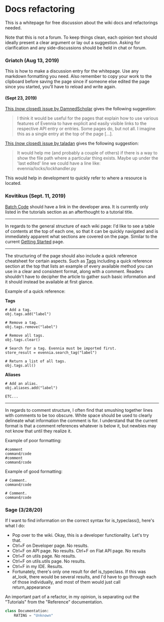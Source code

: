 # Docs refactoring

This is a whitepage for free discussion about the wiki docs and refactorings needed. 

Note that this is not a forum. To keep things clean, each opinion text should ideally present a clear argument or lay out a suggestion. Asking for clarification and any side-discussions should be held in chat or forum.

### Griatch (Aug 13, 2019)

This is how to make a discussion entry for the whitepage. Use any markdown formatting you need. Also remember to copy your work to the clipboard before saving the page since if someone else edited the page since you started, you'll have to reload and write again.

#### (Sept 23, 2019)
    
[This (now closed) issue by DamnedScholar](https://github.com/evennia/evennia/issues/1431) gives the following suggestion:
> I think it would be useful for the pages that explain how to use various features of Evennia to have explicit and easily visible links to the respective API entry or entries. Some pages do, but not all. I imagine this as a single entry at the top of the page [...].

[This (now closed) issue by taladan](https://github.com/evennia/evennia/issues/1578) gives the following suggestion: 
> It would help me (and probably a couple of others) if there is a way to show the file path where a particular thing exists. Maybe up under the 'last edited' line we could have a line like:
evennia/locks/lockhandler.py

This would help in development to quickly refer to where a resource is located.
   

### Kovitikus (Sept. 11, 2019)

[Batch Code](https://github.com/evennia/evennia/wiki/Batch-code-processor) should have a link in the developer area. It is currently only listed in the tutorials section as an afterthought to a tutorial title.

***

In regards to the general structure of each wiki page: I'd like to see a table of contents at the top of each one, so that it can be quickly navigated and is immediately apparent what sections are covered on the page. Similar to the current [Getting Started](https://github.com/evennia/evennia/wiki/Getting-Started) page.

***

The structuring of the page should also include a quick reference cheatsheet for certain aspects. Such as [Tags](https://github.com/evennia/evennia/wiki/Tags) including a quick reference section at the top that lists an example of every available method you can use in a clear and consistent format, along with a comment. Readers shouldn't have to decipher the article to gather such basic information and it should instead be available at first glance.

Example of a quick reference:

**Tags**
```
# Add a tag.
obj.tags.add("label")

# Remove a tag.
obj.tags.remove("label")

# Remove all tags.
obj.tags.clear()

# Search for a tag. Evennia must be imported first.
store_result = evennia.search_tag("label")

# Return a list of all tags.
obj.tags.all()  
```

**Aliases**
```
# Add an alias.
obj.aliases.add("label")

ETC...
```

***

In regards to comment structure, I often find that smushing together lines with comments to be too obscure. White space should be used to clearly delineate what information the comment is for. I understand that the current format is that a comment references whatever is below it, but newbies may not know that until they realize it.

Example of poor formatting:
```
#comment
command/code
#comment
command/code
```

Example of good formatting:
```
# Comment.
command/code

# Comment.
command/code
```

### Sage (3/28/20)

If I want to find information on the correct syntax for is_typeclass(), here's what I do:
* Pop over to the wiki. Okay, this is a developer functionality. Let's try that.
* Ctrl+F on Developer page. No results.
* Ctrl+F on API page. No results. Ctrl+F on Flat API page. No results
* Ctrl+F on utils page. No results.
* Ctrl+F on utils.utils page. No results.
* Ctrl+F in my IDE. Results.
* Fortunately, there's only one result for def is_typeclass. If this was at_look, there would be several results, and I'd have to go through each of those individually, and most of them would just call return_appearance

An important part of a refactor, in my opinion, is separating out the "Tutorials" from the "Reference" documentation.

```python
class Documentation:
    RATING = "Unknown"
```
 